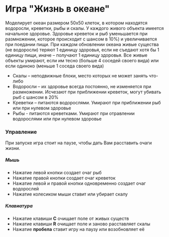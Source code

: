 # Игра "Жизнь в океане"
Моделирует океан размером 50x50 клеток, в котором находятся водоросли, креветки, рыбы и скалы. У каждого живого объекта имеется начальное здоровье. Здоровье креветок и рыб уменьшается при размножении, которое происходит с шансом в 10%) и увеличивается при поедании пищи. При каждом обновлении океана живые существа (не водоросли) теряют 1 единицу здоровья, если не съедают хотя бы 1 единицу пищи, иначе – получают 1 единицу здоровья. Все живые объекты умирают, если им тесно (больше 4 соседей своего вида) или если одиноко (меньше 1 соседа своего вида)

- Скалы – неподвижные блоки, место которых не может занять что-либо
- Водоросли – их здоровье всегда постоянно, не изменяется при размножении. Исчезают при приближении креветок, могут убивать рыб с шансом в 20%
- Креветки – питаются водорослями. Умирают при приближении рыб или при нулевом здоровье
- Рыбы - питаются креветками. Умирают при отравлении водорослями или при нулевом здоровье

### Управление
При запуске игра стоит на паузе, чтобы дать Вам расставить очаги жизни.

##### Мышь
- Нажатие левой кнопки создает очаг рыб
- Нажатие правой кнопки создает очаг креветок
- Нажатие левой и правой кнопки одновременно создает очаг водорослей
- Нажатие колесиком мыши ставит или убирает скалу

##### Клавиатура
- Нажатие клавиши **C** очищает поле от живых существ
- Нажатие клавиши **R** очищает поле и заново расставляет скалы
- Нажатие **пробела** ставит игру на паузу или возобновляет её
